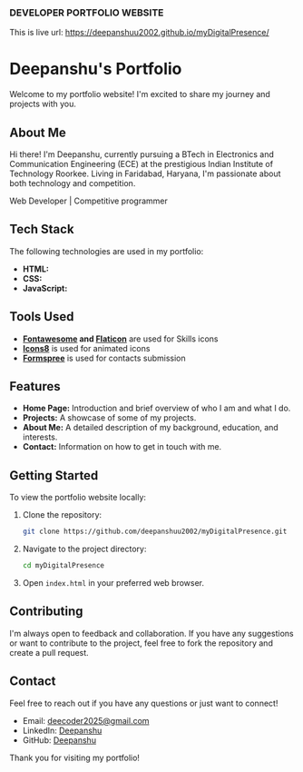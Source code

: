 ### DEVELOPER PORTFOLIO WEBSITE
This is live url: https://deepanshuu2002.github.io/myDigitalPresence/
# Deepanshu's Portfolio

Welcome to my portfolio website! I'm excited to share my journey and projects with you.

## About Me

Hi there! I'm Deepanshu, currently pursuing a BTech in Electronics and Communication Engineering (ECE) at the prestigious Indian Institute of Technology Roorkee. Living in Faridabad, Haryana, I'm passionate about both technology and competition.

Web Developer | Competitive programmer

## Tech Stack

The following technologies are used in my portfolio:

- **HTML:** 
- **CSS:** 
- **JavaScript:** 


## Tools Used
- **[Fontawesome](https://fontawesome.com/start) and [Flaticon](https://www.flaticon.com/icons)** are used for Skills icons
- **[Icons8](https://icons8.com/)** is used for animated icons
- **[Formspree](https://formspree.io/)** is used for contacts submission



## Features

- **Home Page:** Introduction and brief overview of who I am and what I do.
- **Projects:** A showcase of some of my projects.
- **About Me:** A detailed description of my background, education, and interests.
- **Contact:** Information on how to get in touch with me.

## Getting Started

To view the portfolio website locally:

1. Clone the repository:
    ```bash
    git clone https://github.com/deepanshuu2002/myDigitalPresence.git
    ```

2. Navigate to the project directory:
    ```bash
    cd myDigitalPresence
    ```

3. Open `index.html` in your preferred web browser.

## Contributing

I'm always open to feedback and collaboration. If you have any suggestions or want to contribute to the project, feel free to fork the repository and create a pull request.

## Contact

Feel free to reach out if you have any questions or just want to connect!

- Email: deecoder2025@gmail.com
- LinkedIn: [Deepanshu](https://www.linkedin.com/in/deepanshu-ece-456239259?utm_source=share&utm_campaign=share_via&utm_content=profile&utm_medium=android_app)
- GitHub: [Deepanshu](https://github.com/deepanshuu2002)

Thank you for visiting my portfolio!


